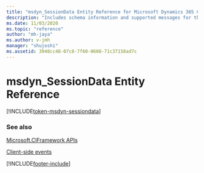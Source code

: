 ```yaml
---
title: "msdyn_SessionData Entity Reference for Microsoft Dynamics 365 Channel Integration Framework version 2.0 | MicrosoftDocs"
description: "Includes schema information and supported messages for the msdyn_SessionData entity in Microsoft Dynamics 365 Channel Integration Framework version 2.0."
ms.date: 11/03/2020
ms.topic: "reference"
author: "mh-jaya"
ms.author: v-jmh
manager: "shujoshi"
ms.assetid: 3948cc48-07c8-7f60-0608-71c37158ad7c
---
```


# msdyn_SessionData Entity Reference

[!INCLUDE[token-msdyn-sessiondata](../../../shared/token-msdyn-sessiondata.md)]

### See also

[Microsoft.CIFramework APIs](../microsoft-ciframework-v2.md)

[Client-side events](../client-side-events.md)


[!INCLUDE[footer-include](../../../../../includes/footer-banner.md)]

